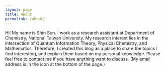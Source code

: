 ```yaml
---
layout: page
title: About
permalink: /about/
---
```


Hi! My name is Shin Sun. I work as a research assistant at Department of Chemistry, National Taiwan University. My research interest
lies in the intersection of Quantum Information Theory, Physical Chemistry, and Mathematics. Therefore, I created this blog as
a place to share the topics I find interesting, and explain them based on my personal knowledge. Please feel free to contact me
if you have anything want to discuss. 
(My email address is in the icon at the bottom of the page.)

